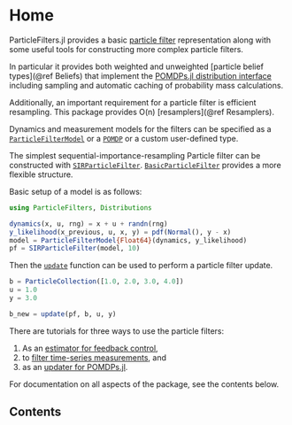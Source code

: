 # Home

ParticleFilters.jl provides a basic [particle filter](https://en.wikipedia.org/wiki/Particle_filter) representation along with some useful tools for constructing more complex particle filters.

In particular it provides both weighted and unweighted [particle belief types](@ref Beliefs) that implement the [POMDPs.jl distribution interface](http://juliapomdp.github.io/POMDPs.jl/latest/interfaces.html#Distributions-1) including sampling and automatic caching of probability mass calculations.

Additionally, an important requirement for a particle filter is efficient resampling. This package provides O(n) [resamplers](@ref Resamplers).

Dynamics and measurement models for the filters can be specified as a [`ParticleFilterModel`](@ref) or a [`POMDP`](https://github.com/JuliaPOMDP/POMDPs.jl) or a custom user-defined type.

The simplest sequential-importance-resampling Particle filter can be constructed with [`SIRParticleFilter`](@ref). [`BasicParticleFilter`](@ref) provides a more flexible structure.

Basic setup of a model is as follows:
```julia
using ParticleFilters, Distributions

dynamics(x, u, rng) = x + u + randn(rng)
y_likelihood(x_previous, u, x, y) = pdf(Normal(), y - x)
model = ParticleFilterModel{Float64}(dynamics, y_likelihood)
pf = SIRParticleFilter(model, 10)
```
Then the [`update`](@ref) function can be used to perform a particle filter update.
```julia
b = ParticleCollection([1.0, 2.0, 3.0, 4.0])
u = 1.0
y = 3.0

b_new = update(pf, b, u, y)
```

There are tutorials for three ways to use the particle filters:
1. As an [estimator for feedback control](https://github.com/JuliaPOMDP/ParticleFilters.jl/notebooks/Using-a-Particle-Filter-for-Feedback-Control.ipynb),
2. to [filter time-series measurements](https://github.com/JuliaPOMDP/ParticleFilters.jl/notebooks/Filtering-a-Trajectory-or-Data-Series.ipynb), and
3. as an [updater for POMDPs.jl](https://github.com/JuliaPOMDP/ParticleFilters.jl/blob/master/notebooks/Using-a-Particle-Filter-with-POMDPs-jl.ipynb).

For documentation on all aspects of the package, see the contents below.

## Contents

```@contents
```
